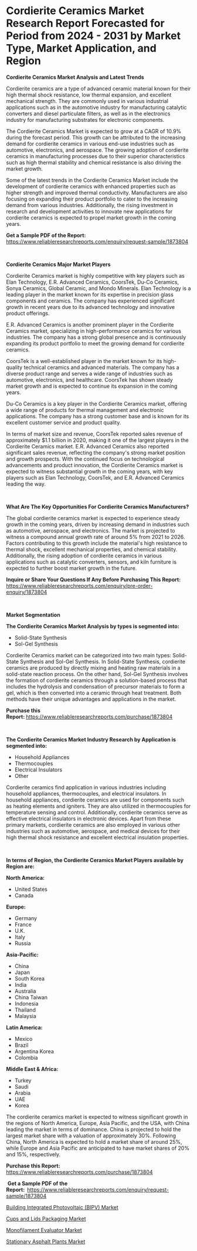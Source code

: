 <p><h1>Cordierite Ceramics Market Research Report Forecasted for Period from 2024 -  2031 by Market Type, Market Application, and Region</h1></p><p><strong>Cordierite Ceramics Market Analysis and Latest Trends</strong></p>
<p><p>Cordierite ceramics are a type of advanced ceramic material known for their high thermal shock resistance, low thermal expansion, and excellent mechanical strength. They are commonly used in various industrial applications such as in the automotive industry for manufacturing catalytic converters and diesel particulate filters, as well as in the electronics industry for manufacturing substrates for electronic components.</p><p>The Cordierite Ceramics Market is expected to grow at a CAGR of 10.9% during the forecast period. This growth can be attributed to the increasing demand for cordierite ceramics in various end-use industries such as automotive, electronics, and aerospace. The growing adoption of cordierite ceramics in manufacturing processes due to their superior characteristics such as high thermal stability and chemical resistance is also driving the market growth.</p><p>Some of the latest trends in the Cordierite Ceramics Market include the development of cordierite ceramics with enhanced properties such as higher strength and improved thermal conductivity. Manufacturers are also focusing on expanding their product portfolio to cater to the increasing demand from various industries. Additionally, the rising investment in research and development activities to innovate new applications for cordierite ceramics is expected to propel market growth in the coming years.</p></p>
<p><strong>Get a Sample PDF of the Report:&nbsp;</strong> <a href="https://www.reliableresearchreports.com/enquiry/request-sample/1873804">https://www.reliableresearchreports.com/enquiry/request-sample/1873804</a></p>
<p>&nbsp;</p>
<p><strong>Cordierite Ceramics Major Market Players</strong></p>
<p><p>Cordierite Ceramics market is highly competitive with key players such as Elan Technology, E.R. Advanced Ceramics, CoorsTek, Du-Co Ceramics, Sonya Ceramics, Global Ceramic, and Mondo Minerals. Elan Technology is a leading player in the market known for its expertise in precision glass components and ceramics. The company has experienced significant growth in recent years due to its advanced technology and innovative product offerings.</p><p>E.R. Advanced Ceramics is another prominent player in the Cordierite Ceramics market, specializing in high-performance ceramics for various industries. The company has a strong global presence and is continuously expanding its product portfolio to meet the growing demand for cordierite ceramics.</p><p>CoorsTek is a well-established player in the market known for its high-quality technical ceramics and advanced materials. The company has a diverse product range and serves a wide range of industries such as automotive, electronics, and healthcare. CoorsTek has shown steady market growth and is expected to continue its expansion in the coming years.</p><p>Du-Co Ceramics is a key player in the Cordierite Ceramics market, offering a wide range of products for thermal management and electronic applications. The company has a strong customer base and is known for its excellent customer service and product quality.</p><p>In terms of market size and revenue, CoorsTek reported sales revenue of approximately $1.1 billion in 2020, making it one of the largest players in the Cordierite Ceramics market. E.R. Advanced Ceramics also reported significant sales revenue, reflecting the company's strong market position and growth prospects. With the continued focus on technological advancements and product innovation, the Cordierite Ceramics market is expected to witness substantial growth in the coming years, with key players such as Elan Technology, CoorsTek, and E.R. Advanced Ceramics leading the way.</p></p>
<p>&nbsp;</p>
<p><strong>What Are The Key Opportunities For Cordierite Ceramics Manufacturers?</strong></p>
<p><p>The global cordierite ceramics market is expected to experience steady growth in the coming years, driven by increasing demand in industries such as automotive, aerospace, and electronics. The market is projected to witness a compound annual growth rate of around 5% from 2021 to 2026. Factors contributing to this growth include the material's high resistance to thermal shock, excellent mechanical properties, and chemical stability. Additionally, the rising adoption of cordierite ceramics in various applications such as catalytic converters, sensors, and kiln furniture is expected to further boost market growth in the future.</p></p>
<p><strong>Inquire or Share Your Questions If Any Before Purchasing This Report:</strong> <a href="https://www.reliableresearchreports.com/enquiry/pre-order-enquiry/1873804">https://www.reliableresearchreports.com/enquiry/pre-order-enquiry/1873804</a></p>
<p>&nbsp;</p>
<p><strong>Market Segmentation</strong></p>
<p><strong>The Cordierite Ceramics Market Analysis by types is segmented into:</strong></p>
<p><ul><li>Solid-State Synthesis</li><li>Sol-Gel Synthesis</li></ul></p>
<p><p>Cordierite Ceramics market can be categorized into two main types: Solid-State Synthesis and Sol-Gel Synthesis. In Solid-State Synthesis, cordierite ceramics are produced by directly mixing and heating raw materials in a solid-state reaction process. On the other hand, Sol-Gel Synthesis involves the formation of cordierite ceramics through a solution-based process that includes the hydrolysis and condensation of precursor materials to form a gel, which is then converted into a ceramic through heat treatment. Both methods have their unique advantages and applications in the market.</p></p>
<p><strong>Purchase this Report:&nbsp;</strong><a href="https://www.reliableresearchreports.com/purchase/1873804">https://www.reliableresearchreports.com/purchase/1873804</a></p>
<p>&nbsp;</p>
<p><strong>The Cordierite Ceramics Market Industry Research by Application is segmented into:</strong></p>
<p><ul><li>Household Appliances</li><li>Thermocouples</li><li>Electrical Insulators</li><li>Other</li></ul></p>
<p><p>Cordierite ceramics find application in various industries including household appliances, thermocouples, and electrical insulators. In household appliances, cordierite ceramics are used for components such as heating elements and igniters. They are also utilized in thermocouples for temperature sensing and control. Additionally, cordierite ceramics serve as effective electrical insulators in electronic devices. Apart from these primary markets, cordierite ceramics are also employed in various other industries such as automotive, aerospace, and medical devices for their high thermal shock resistance and excellent electrical insulation properties.</p></p>
<p>&nbsp;</p>
<p><strong>In terms of Region, the Cordierite Ceramics Market Players available by Region are:</strong></p>
<p>
    <p> <strong> North America: </strong>
        <ul>
            <li>United States</li>
            <li>Canada</li>
        </ul>
        </p> 
    <p> <strong> Europe: </strong>
        <ul>
            <li>Germany</li>
            <li>France</li>
            <li>U.K.</li>
            <li>Italy</li>
            <li>Russia</li>
        </ul>
        </p> 
    <p> <strong> Asia-Pacific: </strong>
        <ul>
            <li>China</li>
            <li>Japan</li>
            <li>South Korea</li>
            <li>India</li>
            <li>Australia</li>
            <li>China Taiwan</li>
            <li>Indonesia</li>
            <li>Thailand</li>
            <li>Malaysia</li>
        </ul>
        </p> 
    <p> <strong> Latin America: </strong>
        <ul>
            <li>Mexico</li>
            <li>Brazil</li>
            <li>Argentina Korea</li>
            <li>Colombia</li>
        </ul>
        </p> 
    <p> <strong> Middle East & Africa: </strong>
        <ul>
            <li>Turkey</li>
            <li>Saudi</li>
            <li>Arabia</li>
            <li>UAE</li>
            <li>Korea</li>
        </ul>
    </p>
    </p>
<p><p>The cordierite ceramics market is expected to witness significant growth in the regions of North America, Europe, Asia Pacific, and the USA, with China leading the market in terms of dominance. China is projected to hold the largest market share with a valuation of approximately 30%. Following China, North America is expected to hold a market share of around 25%, while Europe and Asia Pacific are anticipated to have market shares of 20% and 15%, respectively.</p></p>
<p><strong>Purchase this Report: </strong><a href="https://www.reliableresearchreports.com/purchase/1873804">https://www.reliableresearchreports.com/purchase/1873804</a></p>
<p>&nbsp;<strong>Get a Sample PDF of the Report:&nbsp;&nbsp;</strong><a href="https://www.reliableresearchreports.com/enquiry/request-sample/1873804">https://www.reliableresearchreports.com/enquiry/request-sample/1873804</a></p>
<p><strong></strong></p>
<p><p><a href="https://simplistic-meeting-7ee.notion.site/Building-Integrated-Photovoltaic-BIPV-Market-Centers-on-Aspects-such-as-Market-Growth-Market-Shar-8ed9a93e2f2b452a9434b6bae10863b1">Building Integrated Photovoltaic (BIPV) Market</a></p><p><a href="https://view.publitas.com/reportprime-1/cups-and-lids-packaging-market-with-the-goal-of-estimating-the-market-size-and-future-growth-potential-of-various-market-segments-based-on-component-applications-end-user-and-region/">Cups and Lids Packaging Market</a></p><p><a href="https://view.publitas.com/reportprime-1/monofilament-evaluator-market-size-furnishes-valuable-information-encompassing-market-share-market-trends-and-projections-spanning-from-2023-to-2030/">Monofilament Evaluator Market</a></p><p><a href="https://view.publitas.com/reportprime-1/stationary-asphalt-plants-market-challenges-opportunities-and-growth-drivers-and-major-market-players-forecasted-for-period-from-2023-2030/">Stationary Asphalt Plants Market</a></p></p>